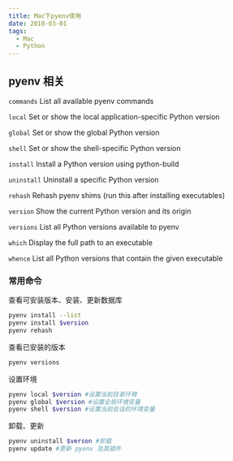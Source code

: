 ```yaml
---
title: Mac下pyenv使用
date: 2018-03-01
tags:
  - Mac
  - Python
---
```


## pyenv 相关

`commands` List all available pyenv commands

`local` Set or show the local application-specific Python version

`global` Set or show the global Python version

`shell` Set or show the shell-specific Python version

`install` Install a Python version using python-build

`uninstall` Uninstall a specific Python version

`rehash` Rehash pyenv shims (run this after installing executables)

`version` Show the current Python version and its origin

`versions` List all Python versions available to pyenv

`which` Display the full path to an executable

`whence` List all Python versions that contain the given executable

### 常用命令

查看可安装版本、安装、更新数据库

  ```sh
  pyenv install --list
  pyenv install $version
  pyenv rehash
```

查看已安装的版本

  ```sh
  pyenv versions
```

设置环境

  ```sh
  pyenv local $version #设置当前目录环境
  pyenv global $version #设置全局环境变量
  pyenv shell $version #设置当前会话的环境变量
```

卸载、更新

  ```sh
  pyenv uninstall $verson #卸载
  pyenv update #更新 pyenv 及其插件
```
